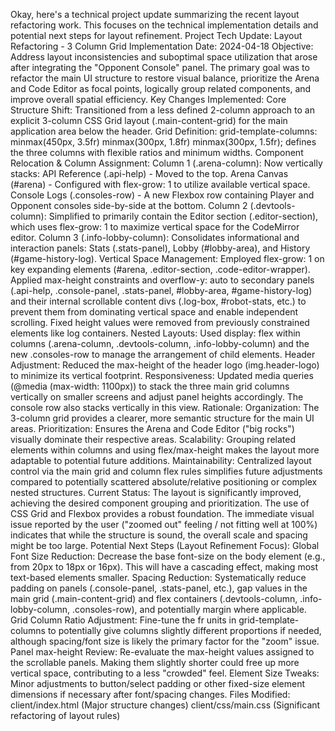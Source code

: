 Okay, here's a technical project update summarizing the recent layout refactoring work. This focuses on the technical implementation details and potential next steps for layout refinement.
Project Tech Update: Layout Refactoring - 3 Column Grid Implementation
Date: 2024-04-18
Objective:
Address layout inconsistencies and suboptimal space utilization that arose after integrating the "Opponent Console" panel. The primary goal was to refactor the main UI structure to restore visual balance, prioritize the Arena and Code Editor as focal points, logically group related components, and improve overall spatial efficiency.
Key Changes Implemented:
Core Structure Shift: Transitioned from a less defined 2-column approach to an explicit 3-column CSS Grid layout (.main-content-grid) for the main application area below the header.
Grid Definition: grid-template-columns: minmax(450px, 3.5fr) minmax(300px, 1.8fr) minmax(300px, 1.5fr); defines the three columns with flexible ratios and minimum widths.
Component Relocation & Column Assignment:
Column 1 (.arena-column): Now vertically stacks:
API Reference (.api-help) - Moved to the top.
Arena Canvas (#arena) - Configured with flex-grow: 1 to utilize available vertical space.
Console Logs (.consoles-row) - A new Flexbox row containing Player and Opponent consoles side-by-side at the bottom.
Column 2 (.devtools-column): Simplified to primarily contain the Editor section (.editor-section), which uses flex-grow: 1 to maximize vertical space for the CodeMirror editor.
Column 3 (.info-lobby-column): Consolidates informational and interaction panels: Stats (.stats-panel), Lobby (#lobby-area), and History (#game-history-log).
Vertical Space Management:
Employed flex-grow: 1 on key expanding elements (#arena, .editor-section, .code-editor-wrapper).
Applied max-height constraints and overflow-y: auto to secondary panels (.api-help, .console-panel, .stats-panel, #lobby-area, #game-history-log) and their internal scrollable content divs (.log-box, #robot-stats, etc.) to prevent them from dominating vertical space and enable independent scrolling. Fixed height values were removed from previously constrained elements like log containers.
Nested Layouts: Used display: flex within columns (.arena-column, .devtools-column, .info-lobby-column) and the new .consoles-row to manage the arrangement of child elements.
Header Adjustment: Reduced the max-height of the header logo (img.header-logo) to minimize its vertical footprint.
Responsiveness: Updated media queries (@media (max-width: 1100px)) to stack the three main grid columns vertically on smaller screens and adjust panel heights accordingly. The console row also stacks vertically in this view.
Rationale:
Organization: The 3-column grid provides a clearer, more semantic structure for the main UI areas.
Prioritization: Ensures the Arena and Code Editor ("big rocks") visually dominate their respective areas.
Scalability: Grouping related elements within columns and using flex/max-height makes the layout more adaptable to potential future additions.
Maintainability: Centralized layout control via the main grid and column flex rules simplifies future adjustments compared to potentially scattered absolute/relative positioning or complex nested structures.
Current Status:
The layout is significantly improved, achieving the desired component grouping and prioritization. The use of CSS Grid and Flexbox provides a robust foundation. The immediate visual issue reported by the user ("zoomed out" feeling / not fitting well at 100%) indicates that while the structure is sound, the overall scale and spacing might be too large.
Potential Next Steps (Layout Refinement Focus):
Global Font Size Reduction: Decrease the base font-size on the body element (e.g., from 20px to 18px or 16px). This will have a cascading effect, making most text-based elements smaller.
Spacing Reduction: Systematically reduce padding on panels (.console-panel, .stats-panel, etc.), gap values in the main grid (.main-content-grid) and flex containers (.devtools-column, .info-lobby-column, .consoles-row), and potentially margin where applicable.
Grid Column Ratio Adjustment: Fine-tune the fr units in grid-template-columns to potentially give columns slightly different proportions if needed, although spacing/font size is likely the primary factor for the "zoom" issue.
Panel max-height Review: Re-evaluate the max-height values assigned to the scrollable panels. Making them slightly shorter could free up more vertical space, contributing to a less "crowded" feel.
Element Size Tweaks: Minor adjustments to button/select padding or other fixed-size element dimensions if necessary after font/spacing changes.
Files Modified:
client/index.html (Major structure changes)
client/css/main.css (Significant refactoring of layout rules)
